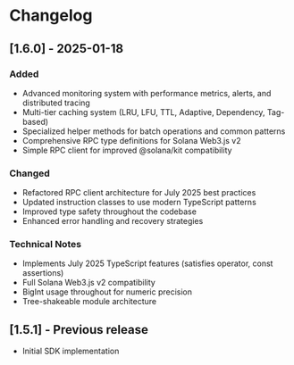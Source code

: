 # Changelog

## [1.6.0] - 2025-01-18

### Added
- Advanced monitoring system with performance metrics, alerts, and distributed tracing
- Multi-tier caching system (LRU, LFU, TTL, Adaptive, Dependency, Tag-based)
- Specialized helper methods for batch operations and common patterns
- Comprehensive RPC type definitions for Solana Web3.js v2
- Simple RPC client for improved @solana/kit compatibility

### Changed
- Refactored RPC client architecture for July 2025 best practices
- Updated instruction classes to use modern TypeScript patterns
- Improved type safety throughout the codebase
- Enhanced error handling and recovery strategies

### Technical Notes
- Implements July 2025 TypeScript features (satisfies operator, const assertions)
- Full Solana Web3.js v2 compatibility
- BigInt usage throughout for numeric precision
- Tree-shakeable module architecture

## [1.5.1] - Previous release
- Initial SDK implementation